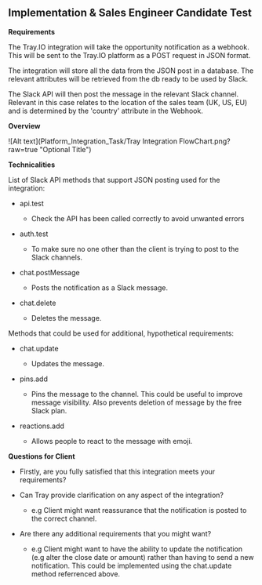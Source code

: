 **Implementation & Sales Engineer Candidate Test**
---

**Requirements**

The Tray.IO integration will take the opportunity notification as a webhook. This will be sent to the Tray.IO platform as a POST request in JSON format.

The integration will store all the data from the JSON post in a database. The relevant attributes will be retrieved from the db  ready to be used by Slack.


The Slack API will then post the message in the relevant Slack channel. Relevant in this case relates to the location of the sales team (UK, US, EU) and is determined by the 'country' attribute in the Webhook.


**Overview**

![Alt text](Platform_Integration_Task/Tray Integration FlowChart.png?raw=true "Optional Title")

**Technicalities**

List of Slack API methods that support JSON posting used for the integration:

- api.test
    - Check the API has been called correctly to avoid unwanted errors

- auth.test
    - To make sure no one other than the client is trying to post to the Slack channels.

- chat.postMessage
    - Posts the notification as a Slack message.

- chat.delete
    - Deletes the message.

Methods that could be used for additional, hypothetical requirements:

- chat.update
    - Updates the message.

- pins.add
    - Pins the message to the channel. This could be useful to improve message visibility. Also prevents deletion of message by the free Slack plan.

- reactions.add
    - Allows people to react to the message with emoji.


**Questions for Client**

- Firstly, are you fully satisfied that this integration meets your requirements?

- Can Tray provide clarification on any aspect of the integration?
  - e.g Client might want reassurance that the notification is posted to the correct channel.


- Are there any additional requirements that you might want?
  - e.g Client might want to have the ability to update the notification (e.g alter the close date or amount) rather than having to send a new notification. This could be implemented using the chat.update method referrenced above.
